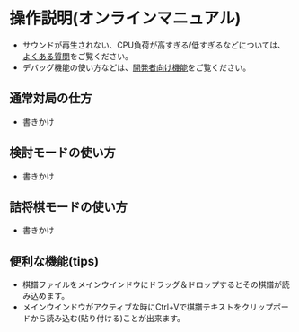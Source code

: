 ﻿# 操作説明(オンラインマニュアル)

- サウンドが再生されない、CPU負荷が高すぎる/低すぎるなどについては、[よくある質問](faq.md)をご覧ください。
- デバッグ機能の使い方などは、[開発者向け機能](dev_manual.md)をご覧ください。

## 通常対局の仕方

- 書きかけ

## 検討モードの使い方

- 書きかけ

## 詰将棋モードの使い方

- 書きかけ

## 便利な機能(tips)

- 棋譜ファイルをメインウインドウにドラッグ＆ドロップするとその棋譜が読み込めます。
- メインウインドウがアクティブな時にCtrl+Vで棋譜テキストをクリップボードから読み込む(貼り付ける)ことが出来ます。
